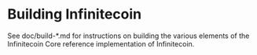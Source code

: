 Building Infinitecoin
================

See doc/build-*.md for instructions on building the various
elements of the Infinitecoin Core reference implementation of Infinitecoin.

